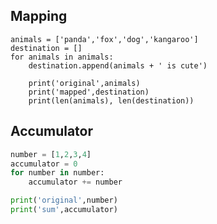 

Mapping
----------
```pyhon
animals = ['panda','fox','dog','kangaroo']
destination = []
for animals in animals:
	destination.append(animals + ' is cute')

	print('original',animals)
	print('mapped',destination)
	print(len(animals), len(destination))
```
 
Accumulator
-------------
```python
number = [1,2,3,4]
accumulator = 0
for number in number:
	accumulator += number

print('original',number)
print('sum',accumulator)
```
 
 
